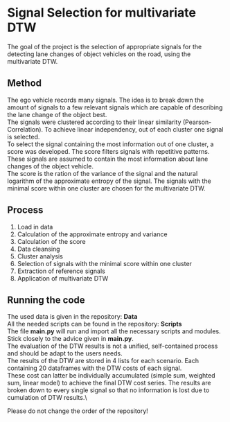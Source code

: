 
# Signal Selection for multivariate DTW  

The goal of the project is the selection of appropriate signals for the detecting lane changes of object vehicles on the road, using the multivariate DTW.


## Method

The ego vehicle records many signals. The idea is to break down the amount of signals to a few relevant signals which are capable of describing the lane change of the object best.\
The signals were clustered according to their linear similarity (Pearson-Correlation). To achieve linear independency, out of each cluster one signal is selected.\
To select the signal containing the most information out of one cluster, a score was developed. The score filters signals with repetitive patterns. These signals are assumed to contain the most information about lane changes of the object vehicle.\
The score is the ration of the variance of the signal and the natural logarithm of the approximate entropy of the signal.
The signals with the minimal score within one cluster are chosen for the multivariate DTW.

## Process

1. Load in data
2. Calculation of the approximate entropy and variance
3. Calculation of the score
4. Data cleansing
5. Cluster analysis
6. Selection of signals with the minimal score within one cluster
7. Extraction of reference signals
8. Application of multivariate DTW


## Running the code

The used data is given in the repository: **Data**\
All the needed scripts can be found in the repository: **Scripts**\
The file **main.py** will run and import all the necessary scripts and modules.
Stick closely to the advice given in **main.py**.\
The evaluation of the DTW results is not a unified, self-contained process and should be adapt to the users needs.\
The results of the DTW are stored in 4 lists for each scenario. Each containing 20 dataframes with the DTW costs of each signal. \
These cost can latter be individually accumulated (simple sum, weighted sum, linear model) to achieve the final DTW cost series.
The results are broken down to every single signal so that no information is lost due to cumulation of DTW results.\

Please do not change the order of the repository!
